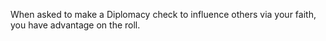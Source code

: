 When asked to make a Diplomacy check to influence others via your faith, you have advantage on the roll.